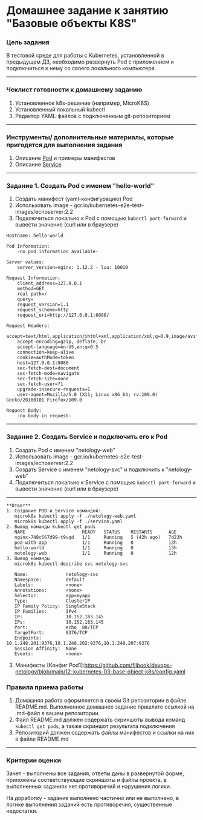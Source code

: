 # Домашнее задание к занятию "Базовые объекты K8S"

### Цель задания

В тестовой среде для работы с Kubernetes, установленной в предыдущем ДЗ, необходимо развернуть Pod с приложением и подключиться к нему со своего локального компьютера. 

------

### Чеклист готовности к домашнему заданию

1. Установленное k8s-решение (например, MicroK8S)
2. Установленный локальный kubectl
3. Редактор YAML-файлов с подключенным git-репозиторием

------

### Инструменты/ дополнительные материалы, которые пригодятся для выполнения задания

1. Описание [Pod](https://kubernetes.io/docs/concepts/workloads/pods/) и примеры манифестов
2. Описание [Service](https://kubernetes.io/docs/concepts/services-networking/service/)

------

### Задание 1. Создать Pod с именем "hello-world"

1. Создать манифест (yaml-конфигурацию) Pod
2. Использовать image - gcr.io/kubernetes-e2e-test-images/echoserver:2.2
3. Подключиться локально к Pod с помощью `kubectl port-forward` и вывести значение (curl или в браузере)
```
Hostname: hello-world

Pod Information:
	-no pod information available-

Server values:
	server_version=nginx: 1.12.2 - lua: 10010

Request Information:
	client_address=127.0.0.1
	method=GET
	real path=/
	query=
	request_version=1.1
	request_scheme=http
	request_uri=http://127.0.0.1:8080/

Request Headers:
	accept=text/html,application/xhtml+xml,application/xml;q=0.9,image/avif,image/webp,*/*;q=0.8  
	accept-encoding=gzip, deflate, br  
	accept-language=en-US,en;q=0.5  
	connection=keep-alive  
	cookie=authMode=token  
	host=127.0.0.1:8080  
	sec-fetch-dest=document  
	sec-fetch-mode=navigate  
	sec-fetch-site=none  
	sec-fetch-user=?1  
	upgrade-insecure-requests=1  
	user-agent=Mozilla/5.0 (X11; Linux x86_64; rv:109.0) Gecko/20100101 Firefox/109.0  

Request Body:
	-no body in request-
```
------

### Задание 2. Создать Service и подключить его к Pod

1. Создать Pod с именем "netology-web"
2. Использовать image - gcr.io/kubernetes-e2e-test-images/echoserver:2.2
3. Создать Service с именем "netology-svc" и подключить к "netology-web"
4. Подключиться локально к Service с помощью `kubectl port-forward` и вывести значение (curl или в браузере)

------
```
**Ответ**
1. Создание POD и Service командой:
   microk8s kubectl apply -f ./netology-web.yaml
   microk8s kubectl apply -f ./service.yaml
2. Вывод команды kubectl get pods
   NAME                     READY   STATUS    RESTARTS      AGE
   nginx-748c667d99-t9vqd   1/1     Running   5 (42h ago)   7d23h
   pod-with-app             1/1     Running   0             13h
   hello-world              1/1     Running   0             13h
   netology-web             1/1     Running   0             12h
3. Вывод команды 
   microk8s kubectl describe svc netology-svc 

   Name:              netology-svc
   Namespace:         default
   Labels:            <none>
   Annotations:       <none>
   Selector:          app=myapp
   Type:              ClusterIP
   IP Family Policy:  SingleStack
   IP Families:       IPv4
   IP:                10.152.183.145
   IPs:               10.152.183.145
   Port:              echo  80/TCP
   TargetPort:        9376/TCP
   Endpoints:         10.1.248.201:9376,10.1.248.202:9376,10.1.248.207:9376
   Session Affinity:  None
   Events:            <none>
```
3. Манифесты
   [Конфиг Pod1]:https://github.com/flibook/devops-netology/blob/main/12-kubernetes-03-base-object-k8s/config.yaml <br />

   [Конфиг Pod2]:https://github.com/flibook/devops-netology/blob/main/12-kubernetes-03-base-object-k8s/config-1.yaml
   
   [Конфиг Service]:https://github.com/flibook/devops-netology/blob/main/12-kubernetes-03-base-object-k8s/service.yaml
   
### Правила приема работы

1. Домашняя работа оформляется в своем  Git репозитории в файле README.md. Выполненное домашнее задание пришлите ссылкой на .md-файл в вашем репозитории.
2. Файл README.md должен содержать скриншоты вывода команд `kubectl get pods`, а также скриншот результата подключения
3. Репозиторий должен содержать файлы манифестов и ссылки на них в файле README.md

------

### Критерии оценки
Зачет - выполнены все задания, ответы даны в развернутой форме, приложены соответствующие скриншоты и файлы проекта, в выполненных заданиях нет противоречий и нарушения логики.

На доработку - задание выполнено частично или не выполнено, в логике выполнения заданий есть противоречия, существенные недостатки.
